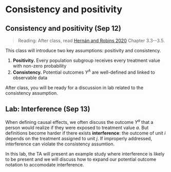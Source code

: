 
# Consistency and positivity

## Consistency and positivity (Sep 12)

> Reading: After class, read [Hernán and Robins 2020](https://www.hsph.harvard.edu/miguel-hernan/causal-inference-book/) Chapter 3.3--3.5.

This class will introduce two key assumptions: positivity and consistency.

1. **Positivity.** Every population subgroup receives every treatment value with non-zero probability
2. **Consistency.** Potential outcomes $Y^A$ are well-defined and linked to observable data

After class, you will be ready for a discussion in lab related to the consistency assumption.

## Lab: Interference (Sep 13)

When defining causal effects, we often discuss the outcome $Y^a$ that a person would realize if they were exposed to treatment value $a$. But definitions become harder if there exists **interference**: the outcome of unit $i$ depends on the treatment assigned to unit $j$. If improperly addressed, interference can violate the consistency assumtion.

In this lab, the TA will present an example study where interference is likely to be present and we will discuss how to expand our potential outcome notation to accomodate interference.
